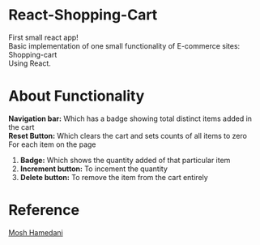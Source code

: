 # React-Shopping-Cart
First small react app!<br>
Basic implementation of one small functionality of E-commerce sites: Shopping-cart<br>
Using React.<br>

# About Functionality
<b>Navigation bar:</b> Which has a badge showing total distinct items added in the cart<br>
<b>Reset Button:</b> Which clears the cart and sets counts of all items to zero<br>
For each item on the page<br>
<ol>
   <li><b>Badge:</b> Which shows the quantity added of that particular item</li>
   <li><b>Increment button:</b> To incement the quantity</li>
   <li><b>Delete button:</b> To remove the item from the cart entirely</li>
</ol>

# Reference
<a href="https://www.youtube.com/watch?v=Ke90Tje7VS0">Mosh Hamedani</a>
